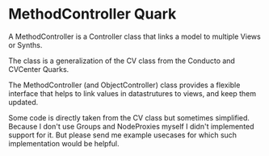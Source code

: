 # MethodController Quark

A MethodController is a Controller class that links a model to multiple Views or Synths.

The class is a generalization of the CV class from the Conducto and CVCenter Quarks.

The MethodController (and ObjectController) class provides a flexible interface that helps to link values in datastrutures to views, and keep them updated.

Some code is directly taken from the CV class but sometimes simplified. Because I don't use Groups and NodeProxies myself I didn't implemented support for it. But please send me example usecases for which such implementation would be helpful.
